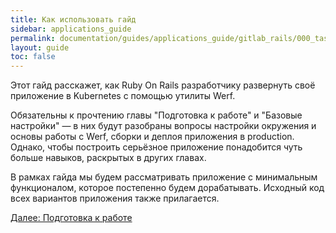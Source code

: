 ```yaml
---
title: Как использовать гайд
sidebar: applications_guide
permalink: documentation/guides/applications_guide/gitlab_rails/000_task.html
layout: guide
toc: false
---
```


Этот гайд расскажет, как Ruby On Rails разработчику развернуть своё приложение в Kubernetes с помощью утилиты Werf.

Обязательны к прочтению главы "Подготовка к работе" и "Базовые настройки" — в них будут разобраны вопросы настройки окружения и основы работы с Werf, сборки и деплоя приложения в production. Однако, чтобы построить серьёзное приложение понадобится чуть больше навыков, раскрытых в других главах.

В рамках гайда мы будем рассматривать приложение с минимальным функционалом, которое постепенно будем дорабатывать. Исходный код всех вариантов приложения также прилагается.

<div>
    <a href="010_preparing.html" class="nav-btn">Далее: Подготовка к работе</a>
</div>
